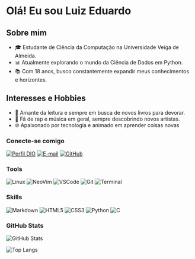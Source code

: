 # Olá! Eu sou Luiz Eduardo

## Sobre mim
- 🎓 Estudante de Ciência da Computação na Universidade Veiga de Almeida.
- 📊 Atualmente explorando o mundo da Ciência de Dados em Python.
- 📚 Com 18 anos, busco constantemente expandir meus conhecimentos e horizontes.

## Interesses e Hobbies
- 📖 Amante da leitura e sempre em busca de novos livros para devorar.
- 🎵 Fã de rap e música em geral, sempre descobrindo novos artistas.
- 🌐 Apaixonado por tecnologia e animado em aprender coisas novas

### Conecte-se comigo
[![Perfil DIO](https://img.shields.io/badge/-Meu%20Perfil%20na%20DIO-30A3DC?style=for-the-badge)](https://web.dio.me/users/luiz_ezequiel2004/)
[![E-mail](https://img.shields.io/badge/-Email-000?style=for-the-badge&logo=microsoft-outlook&logoColor=E94D5F)](mailto:luiz_ezequiel2004.com)
[![GitHub](https://img.shields.io/badge/GitHub-black)](https://github.com/luiz-ezequiel)

### Tools
![Linux](https://img.shields.io/badge/Arch_Linux-1793D1?style=for-the-badge&logo=arch-linux)
![NeoVim](https://img.shields.io/badge/NeoVim-%2357A143.svg?&style=for-the-badge&logo=neovim)
![VSCode](https://img.shields.io/badge/Visual_Studio_Code-0078D4?style=for-the-badge&logo=visual%20studio%20code)
![Git](https://img.shields.io/badge/GIT-E44C30?style=for-the-badge&logo=git)
![Terminal](https://img.shields.io/badge/alacritty-F46D01?style=for-the-badge&logo=alacritty)

### Skills
![Markdown](https://img.shields.io/badge/Markdown-000?style=for-the-badge&logo=markdown)
![HTML5](https://img.shields.io/badge/HTML5-000?style=for-the-badge&logo=html5)
![CSS3](https://img.shields.io/badge/CSS3-000?style=for-the-badge&logo=css3&logoColor=264CE4)
![Python](https://img.shields.io/badge/Python-000?style=for-the-badge&logo=python)
![C](https://img.shields.io/badge/C-000?style=for-the-badge&logo=c)


### GitHub Stats
![GitHub Stats](https://github-readme-stats.vercel.app/api?username=luiz-ezequiel&theme=transparent&bg_color=000&border_color=30A3DC&show_icons=true&icon_color=30A3DC&title_color=E94D5F&text_color=FFF)

![Top Langs](https://github-readme-stats-git-masterrstaa-rickstaa.vercel.app/api/top-langs/?username=luiz-ezequiel&layout=compact&bg_color=000&border_color=30A3DC&title_color=E94D5F&text_color=FFF)

